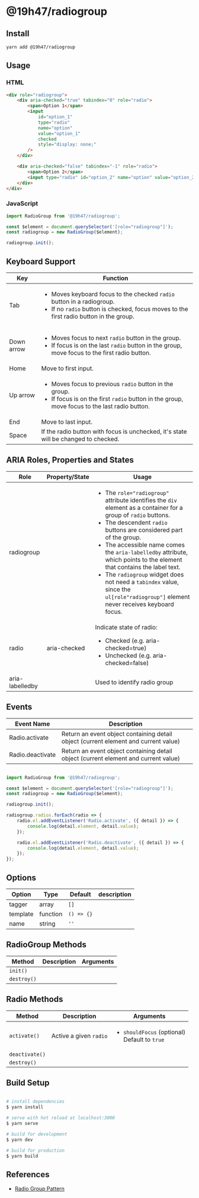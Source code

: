 # @19h47/radiogroup

## Install

```bash
yarn add @19h47/radiogroup
```

## Usage

### HTML

```html
<div role="radiogroup">
	<div aria-checked="true" tabindex="0" role="radio">
		<span>Option 1</span>
		<input
			id="option_1"
			type="radio"
			name="option"
			value="option_1"
			checked
			style="display: none;"
		/>
	</div>

	<div aria-checked="false" tabindex="-1" role="radio">
		<span>Option 2</span>
		<input type="radio" id="option_2" name="option" value="option_2" style="display: none;" />
	</div>
</div>
```

### JavaScript

```javascript
import RadioGroup from '@19h47/radiogroup';

const $element = document.querySelector('[role="radiogroup"]');
const radiogroup = new RadioGroup($element);

radiogroup.init();
```

## Keyboard Support

| Key        | Function                                                                                                                                                                           |
| ---------- | ---------------------------------------------------------------------------------------------------------------------------------------------------------------------------------- |
| Tab        | <ul><li>Moves keyboard focus to the checked `radio` button in a radiogroup.</li><li>If no `radio` button is checked, focus moves to the first radio button in the group.</li></ul> |
| Down arrow | <ul><li>Moves focus to next `radio` button in the group.</li><li>If focus is on the last `radio` button in the group, move focus to the first radio button.</li></ul>              |
| Home       | Move to first input.                                                                                                                                                               |
| Up arrow   | <ul><li>Moves focus to previous `radio` button in the group.</li><li>If focus is on the first `radio` button in the group, move focus to the last radio button.</li></ul>          |
| End        | Move to last input.                                                                                                                                                                |
| Space      | If the radio button with focus is unchecked, it's state will be changed to checked.                                                                                                |

## ARIA Roles, Properties and States

| Role            | Property/State | Usage                                                                                                                                                                                                                                                                                                                                                                                                                                                                           |
| --------------- | -------------- | ------------------------------------------------------------------------------------------------------------------------------------------------------------------------------------------------------------------------------------------------------------------------------------------------------------------------------------------------------------------------------------------------------------------------------------------------------------------------------- |
| radiogroup      |                | <ul><li>The `role="radiogroup"` attribute identifies the `div` element as a container for a group of `radio` buttons.</li><li>The descendent `radio` buttons are considered part of the group.</li><li>The accessible name comes the `aria-labelledby` attribute, which points to the element that contains the label text.</li><li>The `radiogroup` widget does not need a `tabindex` value, since the `ul[role"radiogroup"]` element never receives keyboard focus.</li></ul> |
| radio           | aria-checked   | Indicate state of radio:<br><ul><li>Checked (e.g. aria-checked=true)</li><li>Unchecked (e.g. aria-checked=false)</li></ul>                                                                                                                                                                                                                                                                                                                                                      |
| aria-labelledby |                | Used to identify radio group                                                                                                                                                                                                                                                                                                                                                                                                                                                    |

## Events

| Event Name       | Description                                                                         |
| ---------------- | ----------------------------------------------------------------------------------- |
| Radio.activate   | Return an event object containing detail object (current element and current value) |
| Radio.deactivate | Return an event object containing detail object (current element and current value) |

```javascript

import RadioGroup from '@19h47/radiogroup';

const $element = document.querySelector('[role="radiogroup"]');
const radiogroup = new RadioGroup($element);

radiogroup.init();

radiogroup.radios.forEach(radio => {
	radio.el.addEventListener('Radio.activate', ({ detail }) => {
		console.log(detail.element, detail.value);
	});

	radio.el.addEventListener('Radio.deactivate', ({ detail }) => {
		console.log(detail.element, detail.value);
	});
});

```

## Options

| Option   | Type     | Default    | description |
| -------- | -------- | ---------- | ----------- |
| tagger   | array    | `[]`       |             |
| template | function | `() => {}` |             |
| name     | string   | `''`       |             |

## RadioGroup Methods

| Method      | Description | Arguments |
| ----------- | ----------- | --------- |
| `init()`    |             |           |
| `destroy()` |             |           |

## Radio Methods

| Method         | Description            | Arguments                                                   |
| -------------- | ---------------------- | ----------------------------------------------------------- |
| `activate()`   | Active a given `radio` | <ul><li>`shouldFocus` (optional)</li>Default to `true`</ul> |
| `deactivate()` |                        |                                                             |
| `destroy()`    |                        |                                                             |

## Build Setup

```bash

# install dependencies
$ yarn install

# serve with hot reload at localhost:3000
$ yarn serve

# build for development
$ yarn dev

# build for production
$ yarn build

```

## References

-   [Radio Group Pattern](https://www.w3.org/WAI/ARIA/apg/patterns/radio/)
